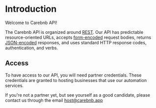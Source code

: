 # Introduction

Welcome to Carebnb API!

The Carebnb API is organized around [REST](https://en.wikipedia.org/wiki/Representational_state_transfer).
Our API has predictable resource-oriented URLs, accepts [form-encoded](https://en.wikipedia.org/wiki/POST_(HTTP)#Use_for_submitting_web_forms) request bodies, returns [JSON-encoded](http://www.json.org/) responses, and uses standard HTTP response codes, authentication, and verbs.

## Access

To have access to our API, you will need partner credentials.
These credentials are granted to hosting businesses that use our automation services.

If you're not a partner yet, but see yourself as a good candidate, please contact us through the email [host@carebnb.app](mailto:host@carebnb.app)